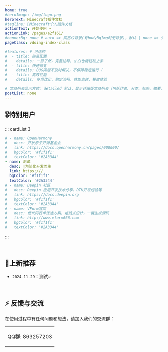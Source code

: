 ```yaml
---
home: true
#heroImage: /img/logo.png
heroText: Minecraft插件文档
#tagline: 🚀Minecraft个人插件文档
actionText: 开始使用 →
actionLink: /pages/a2f161/
#bannerBg: none # auto => 网格纹背景(有bodyBgImg时无背景)，默认 | none => 无 | '大图地址' | background: 自定义背景样式       提示：如发现文本颜色不适应你的背景时可以到palette.styl修改$bannerTextColor变量
pageClass: vdoing-index-class

#features: # 可选的
#  - title: 简易配置
#    details: 一目了然，完善注释，小白也能轻松上手
#  - title: 快速修复
#    details: BUG问题不及时解决，不保障稳定运行（
#  - title: 高效性能
#    details: 多项优化，稳定流畅，性能卓越，极致体验

# 文章列表显示方式: detailed 默认，显示详细版文章列表（包括作者、分类、标签、摘要、分页等）| simple => 显示简约版文章列表（仅标题和日期）| none 不显示文章列表
postList: none
---
```


<style>
.become-sponsor {
  padding: 8px 20px;
  display: inline-block;
  color: #11a8cd;
  border-radius: 30px;
  box-sizing: border-box;
  border: 1px solid #11a8cd;
}
</style>

## 🎖特别用户

::: cardList 3

```yaml
# - name: OpenHarmony
#   desc: 开放原子开源基金会
#   link: https://docs.openharmony.cn/pages/000000/
#   bgColor: '#f1f1f1'
#   textColor: '#2A3344'
- name: 测试
  desc: 🚀为简化开发而生
  link: https:///
  bgColor: '#f1f1f1'
  textColor: '#2A3344'
# - name: Deepin 社区
#   desc: Deepin 应用开发技术分享、DTK开发经验等
#   link: https://docs.deepin.org
#   bgColor: '#f1f1f1'
#   textColor: '#2A3344'
# - name: VForm官网
#   desc: 低代码表单优选方案，拖拽式设计，一键生成源码
#   link: http://www.vform666.com
#   bgColor: '#f1f1f1'
#   textColor: '#2A3344'
```

:::

<br/>

## 🎉上新推荐

* `2024-11-29`：测试~

<br/>

## ⚡ 反馈与交流

在使用过程中有任何问题和想法，请加入我们的交流群：

<table>
  <tbody>
    <tr>
      <td align="center" valign="middle">
        <p>QQ群: 863257203</p>
      </td>
    </tr>
  </tbody>
</table>


[//]: # (<img :src="$withBase&#40;'/img/qrcode/qqq.webp'&#41;" alt="群号: 863257203" class="no-zoom" style="width:120px;margin: 10px;">)


<!-- AD -->
<div class="wwads-cn wwads-horizontal page-wwads" data-id="136"></div>
<style>
  .page-wwads{
    width:100%!important;
    min-height: 0;
    margin: 0;
  }
  .page-wwads .wwads-img img{
    width:80px!important;
  }
  .page-wwads .wwads-poweredby{
    width: 40px;
    position: absolute;
    right: 25px;
    bottom: 3px;
  }
  .wwads-content .wwads-text, .page-wwads .wwads-text{
    height: 100%;
    padding-top: 5px;
    display: block;
  }
</style>

<ClientOnly>
  <IndexBigImg />
  <Fantasy index="true" />
</ClientOnly>

